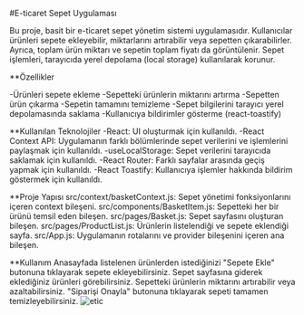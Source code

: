 #E-ticaret Sepet Uygulaması

Bu proje, basit bir e-ticaret sepet yönetim sistemi uygulamasıdır. Kullanıcılar ürünleri sepete ekleyebilir, miktarlarını artırabilir veya sepetten çıkarabilirler. Ayrıca, toplam ürün miktarı ve sepetin toplam fiyatı da görüntülenir. Sepet işlemleri, tarayıcıda yerel depolama (local storage) kullanılarak korunur.

**Özellikler

-Ürünleri sepete ekleme
-Sepetteki ürünlerin miktarını artırma
-Sepetten ürün çıkarma
-Sepetin tamamını temizleme
-Sepet bilgilerini tarayıcı yerel depolamasında saklama
-Kullanıcıya bildirimler gösterme (react-toastify)


**Kullanılan Teknolojiler
-React: UI oluşturmak için kullanıldı.
-React Context API: Uygulamanın farklı bölümlerinde sepet verilerini ve işlemlerini paylaşmak için kullanıldı.
-useLocalStorage: Sepet verilerini tarayıcıda saklamak için kullanıldı.
-React Router: Farklı sayfalar arasında geçiş yapmak için kullanıldı.
-React Toastify: Kullanıcıya işlemler hakkında bildirim göstermek için kullanıldı.


**Proje Yapısı
src/context/basketContext.js: Sepet yönetimi fonksiyonlarını içeren context bileşeni.
src/components/BasketItem.js: Sepetteki her bir ürünü temsil eden bileşen.
src/pages/Basket.js: Sepet sayfasını oluşturan bileşen.
src/pages/ProductList.js: Ürünlerin listelendiği ve sepete eklendiği sayfa.
src/App.js: Uygulamanın rotalarını ve provider bileşenini içeren ana bileşen.

**Kullanım
Anasayfada listelenen ürünlerden istediğinizi "Sepete Ekle" butonuna tıklayarak sepete ekleyebilirsiniz.
Sepet sayfasına giderek eklediğiniz ürünleri görebilirsiniz.
Sepetteki ürünlerin miktarını artırabilir veya azaltabilirsiniz.
"Siparişi Onayla" butonuna tıklayarak sepeti tamamen temizleyebilirsiniz.
![etic](https://github.com/user-attachments/assets/787bff67-752f-4184-ae43-a31d320811d9)
